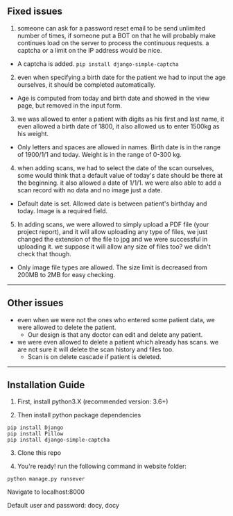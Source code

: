 ## Fixed issues
1. someone can ask for a password reset email to be send unlimited number of times, if someone put a BOT on that he will probably make continues load on the server to process the continuous requests. a captcha or a limit on the IP address would be nice.
* A captcha is added. ```pip install django-simple-captcha```
2. even when specifying a birth date for the patient we had to input the age ourselves, it should be completed automatically.
* Age is computed from today and birth date and showed in the view page, but removed in the input form.
3. we was allowed to enter a patient with digits as his first and last name, it even allowed a birth date of 1800, it also allowed us to enter 1500kg as his weight.
- Only letters and spaces are allowed in names. Birth date is in the range of 1900/1/1 and today. Weight is in the range of 0-300 kg.
4. when adding scans, we had to select the date of the scan ourselves, some would think that a default value of today's date should be there at the beginning. it also allowed a date of 1/1/1. we were also able to add a scan record with no data and no image just a date.
- Default date is set. Allowed date is between patient's birthday and today. Image is a required field.
5. In adding scans, we were allowed to simply upload a PDF file (your project report), and it will allow uploading any type of files, we just changed the extension of the file to jpg and we were successful in uploading it. we suppose it will allow any size of files too? we didn't check that though.
- Only image file types are allowed. The size limit is decreased from 200MB to 2MB for easy checking.
---
## Other issues
- even when we were not the ones who entered some patient data, we were allowed to delete the patient.
  - Our design is that any doctor can edit and delete any patient.
- we were even allowed to delete a patient which already has scans. we are not sure it will delete the scan history and files too.
  - Scan is on delete cascade if patient is deleted.
---
## Installation Guide
1) First, install python3.X (recommended version: 3.6+)

2) Then install python package dependencies
```
pip install Django
pip install Pillow
pip install django-simple-captcha
```
3) Clone this repo

4) You're ready! 
run the following command in website folder:
```
python manage.py runsever
```
Navigate to localhost:8000 

Default user and password:
docy, docy

